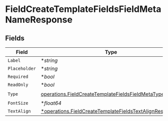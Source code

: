 # FieldCreateTemplateFieldsFieldMetaNameResponse


## Fields

| Field                                                                                                                             | Type                                                                                                                              | Required                                                                                                                          | Description                                                                                                                       |
| --------------------------------------------------------------------------------------------------------------------------------- | --------------------------------------------------------------------------------------------------------------------------------- | --------------------------------------------------------------------------------------------------------------------------------- | --------------------------------------------------------------------------------------------------------------------------------- |
| `Label`                                                                                                                           | **string*                                                                                                                         | :heavy_minus_sign:                                                                                                                | N/A                                                                                                                               |
| `Placeholder`                                                                                                                     | **string*                                                                                                                         | :heavy_minus_sign:                                                                                                                | N/A                                                                                                                               |
| `Required`                                                                                                                        | **bool*                                                                                                                           | :heavy_minus_sign:                                                                                                                | N/A                                                                                                                               |
| `ReadOnly`                                                                                                                        | **bool*                                                                                                                           | :heavy_minus_sign:                                                                                                                | N/A                                                                                                                               |
| `Type`                                                                                                                            | [operations.FieldCreateTemplateFieldsFieldMetaTypeName](../../models/operations/fieldcreatetemplatefieldsfieldmetatypename.md)    | :heavy_check_mark:                                                                                                                | N/A                                                                                                                               |
| `FontSize`                                                                                                                        | **float64*                                                                                                                        | :heavy_minus_sign:                                                                                                                | N/A                                                                                                                               |
| `TextAlign`                                                                                                                       | [*operations.FieldCreateTemplateFieldsTextAlignResponse2](../../models/operations/fieldcreatetemplatefieldstextalignresponse2.md) | :heavy_minus_sign:                                                                                                                | N/A                                                                                                                               |